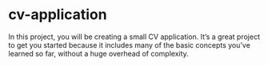 # cv-application
In this project, you will be creating a small CV application. It’s a great project to get you started because it includes many of the basic concepts you’ve learned so far, without a huge overhead of complexity.
